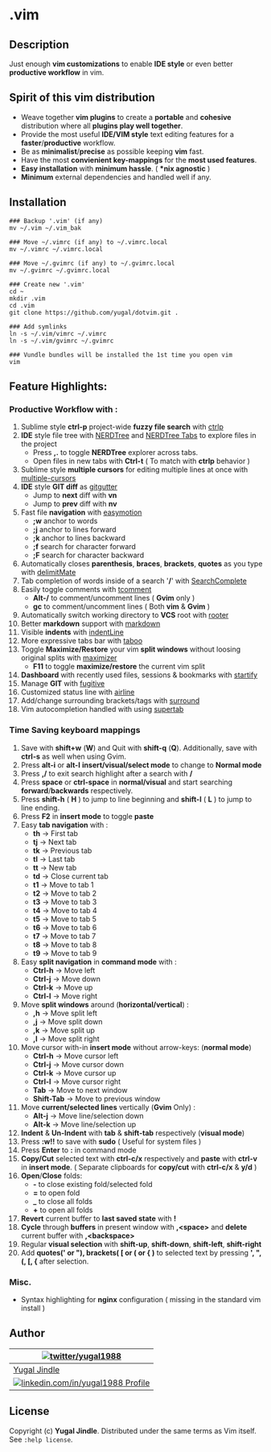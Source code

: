 # .vim

## Description
Just enough **vim customizations** to enable **IDE style** or even better **productive workflow** in vim.

## Spirit of this vim distribution

* Weave together **vim plugins** to create a **portable** and **cohesive** distribution where all **plugins play well together**.
* Provide the most useful **IDE/VIM style** text editing features for a **faster**/**productive** workflow.
* Be as **minimalist**/**precise** as possible keeping **vim** fast.
* Have the most **convienient key-mappings** for the **most used features**.
* **Easy installation** with **minimum hassle**. ( **\*nix agnostic** )
* **Minimum** external dependencies and handled well if any.

## Installation

```
### Backup '.vim' (if any)
mv ~/.vim ~/.vim_bak

### Move ~/.vimrc (if any) to ~/.vimrc.local
mv ~/.vimrc ~/.vimrc.local

### Move ~/.gvimrc (if any) to ~/.gvimrc.local
mv ~/.gvimrc ~/.gvimrc.local

### Create new '.vim'
cd ~
mkdir .vim
cd .vim
git clone https://github.com/yugal/dotvim.git .

### Add symlinks
ln -s ~/.vim/vimrc ~/.vimrc
ln -s ~/.vim/gvimrc ~/.gvimrc

### Vundle bundles will be installed the 1st time you open vim
vim
```

## Feature Highlights:

### Productive Workflow with :

1. Sublime style **ctrl-p** project-wide **fuzzy file search** with [ctrlp](https://github.com/kien/ctrlp.vim.git)
2. **IDE** style file tree with [NERDTree](https://github.com/scrooloose/nerdtree.git) and [NERDTree Tabs](https://github.com/jistr/vim-nerdtree-tabs.git) to explore files in the project
    * Press **,.** to toggle **NERDTree** explorer across tabs.
    * Open files in new tabs with **Ctrl-t** ( To match with **ctrlp** behavior )
3. Sublime style **multiple cursors** for editing multiple lines at once with [multiple-cursors](https://github.com/terryma/vim-multiple-cursors.git)
4. **IDE** style **GIT diff** as [gitgutter](https://github.com/airblade/vim-gitgutter.git)
    * Jump to **next** diff with **vn**
    * Jump to **prev** diff with **nv**
5. Fast file **navigation** with [easymotion](https://github.com/Lokaltog/vim-easymotion.git)
    * **;w** anchor to words
    * **;j** anchor to lines forward
    * **;k** anchor to lines backward
    * **;f** search for character forward
    * **;F** search for character backward
6. Automatically closes **parenthesis**, **braces**, **brackets**, **quotes** as you type with [delimitMate](https://github.com/Raimondi/delimitMate.git)
7. Tab completion of words inside of a search '**/**' with [SearchComplete](http://www.vim.org/scripts/script.php?script_id=474)
8. Easily toggle comments with [tcomment](https://github.com/tomtom/tcomment_vim.git)
    * **Alt-/** to comment/uncomment lines ( **Gvim** only )
    * **gc** to comment/uncomment lines ( Both **vim** & **Gvim** )
9. Automatically switch working directory to **VCS** root with [rooter](https://github.com/airblade/vim-rooter)
10. Better **markdown** support with [markdown](https://github.com/plasticboy/vim-markdown)
11. Visible **indents** with [indentLine](https://github.com/Yggdroot/indentLine)
12. More expressive tabs bar with [taboo](https://github.com/gcmt/taboo.vim)
13. Toggle **Maximize/Restore** your vim **split windows** without loosing original splits with [maximizer](https://github.com/szw/vim-maximizer.git)
    * **F11** to toggle **maximize/restore** the current vim split
14. **Dashboard** with recently used files, sessions & bookmarks with [startify](https://github.com/mhinz/vim-startify.git)
15. Manage **GIT** with [fugitive](https://github.com/tpope/vim-fugitive)
16. Customized status line with [airline](https://github.com/bling/vim-airline)
17. Add/change surrounding brackets/tags with [surround](https://github.com/tpope/vim-surround)
18. Vim autocompletion handled with <tab> using [supertab](https://github.com/ervandew/supertab)


### Time Saving keyboard mappings

1. Save with **shift+w** (**W**) and Quit with **shift-q** (**Q**). Additionally, save with **ctrl-s** as well when using Gvim.
2. Press **alt-i** or **alt-I** **insert/visual/select mode** to change to **Normal mode**
3. Press **,/** to exit search highlight after a search with **/**
4. Press **space** or **ctrl-space** in **normal/visual** and start searching **forward**/**backwards** respectively.
5. Press **shift-h** ( **H** ) to jump to line beginning and **shift-l** ( **L** ) to jump to line ending.
6. Press **F2** in **insert mode** to toggle **paste**
7. Easy **tab navigation** with :
    * **th** -> First tab
    * **tj** -> Next tab
    * **tk** -> Previous tab
    * **tl** -> Last tab
    * **tt** -> New tab
    * **td** -> Close current tab
    * **t1** -> Move to tab 1
    * **t2** -> Move to tab 2
    * **t3** -> Move to tab 3
    * **t4** -> Move to tab 4
    * **t5** -> Move to tab 5
    * **t6** -> Move to tab 6
    * **t7** -> Move to tab 7
    * **t8** -> Move to tab 8
    * **t9** -> Move to tab 9
8. Easy **split navigation** in **command mode** with :
    * **Ctrl-h** -> Move left
    * **Ctrl-j** -> Move down
    * **Ctrl-k** -> Move up
    * **Ctrl-l** -> Move right
9. Move **split windows** around (**horizontal/vertical**) :
    * **,h** -> Move split left
    * **,j** -> Move split down
    * **,k** -> Move split up
    * **,l** -> Move split right
10. Move cursor with-in **insert mode** without arrow-keys: (**normal mode**)
    * **Ctrl-h** -> Move cursor left
    * **Ctrl-j** -> Move cursor down
    * **Ctrl-k** -> Move cursor up
    * **Ctrl-l** -> Move cursor right
    * **Tab** -> Move to next window
    * **Shift-Tab** -> Move to previous window
11. Move **current/selected lines** vertically (**Gvim** Only) :
    * **Alt-j** -> Move line/selection down
    * **Alt-k** -> Move line/selection up
12. **Indent** & **Un-Indent** with **tab** & **shift-tab** respectively (**visual mode**)
13. Press **:w!!** to save with **sudo** ( Useful for system files )
14. Press **Enter** to **:** in command mode
15. **Copy/Cut** selected text with **ctrl-c/x** respectively and **paste** with **ctrl-v** in **insert mode**. ( Separate clipboards for **copy/cut** with **ctrl-c/x** & **y/d** )
16. **Open**/**Close** folds:
    * **-** to close existing fold/selected fold
    * **=** to open fold
    * **_** to close all folds
    * **+** to open all folds
17. **Revert** current buffer to **last saved state** with **!**
18. **Cycle** through **buffers** in present window with **,\<space\>** and **delete** current buffer with **,\<backspace\>**
19. Regular **visual selection** with **shift-up**, **shift-down**, **shift-left**, **shift-right**
20. Add **quotes(' or "), brackets( [ or ( or { )** to selected text by pressing **', ", (, [, {** after selection.

### Misc.

* Syntax highlighting for **nginx** configuration ( missing in the standard vim install )

## Author
| [![twitter/yugal1988](https://www.gravatar.com/avatar/19c28676f977300166c0f35f41a9aae0?s=90)](http://twitter.com/yugal1988 "Follow @yugal1988 on Twitter") |
|---|
| [Yugal Jindle](http://stackoverflow.com/users/731963/yugal-jindle "Stackoverflow !") |
| [![linkedin.com/in/yugal1988](http://s.c.lnkd.licdn.com/scds/common/u/img/webpromo/btn_in_20x15.png) Profile](http://www.linkedin.com/in/yugal1988 "Connect on LinkedIn") |

## License

Copyright (c) **Yugal Jindle**.  Distributed under the same terms as Vim itself. See `:help license`.
